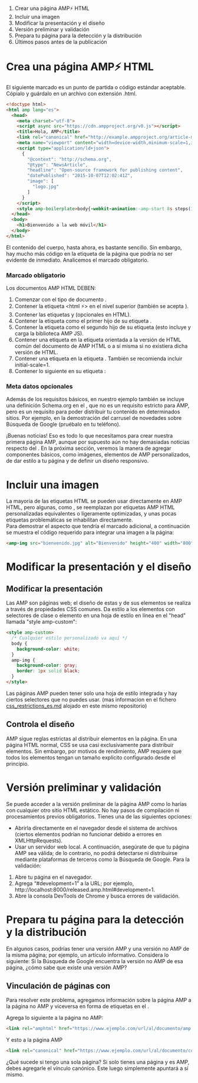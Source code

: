 1. Crear una página AMP⚡ HTML
2. Incluir una imagen
3. Modificar la presentación y el diseño
4. Versión preliminar y validación
5. Prepara tu página para la detección y la distribución
6. Últimos pasos antes de la publicación


# Crea una página AMP⚡ HTML
El siguiente marcado es un punto de partida o código estándar aceptable. Cópialo y guárdalo en un archivo con extensión .html.
```html
<!doctype html>
<html amp lang="es">
  <head>
    <meta charset="utf-8">
    <script async src="https://cdn.ampproject.org/v0.js"></script>
    <title>Hola, AMP</title>
    <link rel="canonical" href="http://example.ampproject.org/article-metadata.html" />
    <meta name="viewport" content="width=device-width,minimum-scale=1,initial-scale=1">
    <script type="application/ld+json">
      {
        "@context": "http://schema.org",
        "@type": "NewsArticle",
        "headline": "Open-source framework for publishing content",
        "datePublished": "2015-10-07T12:02:41Z",
        "image": [
          "logo.jpg"
        ]
      }
    </script>
    <style amp-boilerplate>body{-webkit-animation:-amp-start 8s steps(1,end) 0s 1 normal both;-moz-animation:-amp-start 8s steps(1,end) 0s 1 normal both;-ms-animation:-amp-start 8s steps(1,end) 0s 1 normal both;animation:-amp-start 8s steps(1,end) 0s 1 normal both}@-webkit-keyframes -amp-start{from{visibility:hidden}to{visibility:visible}}@-moz-keyframes -amp-start{from{visibility:hidden}to{visibility:visible}}@-ms-keyframes -amp-start{from{visibility:hidden}to{visibility:visible}}@-o-keyframes -amp-start{from{visibility:hidden}to{visibility:visible}}@keyframes -amp-start{from{visibility:hidden}to{visibility:visible}}</style><noscript><style amp-boilerplate>body{-webkit-animation:none;-moz-animation:none;-ms-animation:none;animation:none}</style></noscript>
  </head>
  <body>
    <h1>Bienvenido a la web móvil</h1>
  </body>
</html>
```
El contenido del cuerpo, hasta ahora, es bastante sencillo. 
Sin embargo, hay mucho más código en la etiqueta <head> de la página que podría no ser evidente de inmediato. 
Analicemos el marcado obligatorio.

### **Marcado obligatorio**
Los documentos AMP HTML DEBEN:

1. Comenzar con el tipo de documento <!doctype html>.
2. Contener la etiqueta <html ⚡> en el nivel superior (también se acepta <html amp>).
3. Contener las etiquetas <head> y <body> (opcionales en HTML).
4. Contener la etiqueta <meta charset="utf-8"> como el primer hijo de su etiqueta <head>.
5. Contener la etiqueta <script async src="https://cdn.ampproject.org/v0.js"></script> como el segundo hijo de su etiqueta <head> (esto incluye y carga la biblioteca AMP JS).
6. Contener una etiqueta <link rel="canonical" href="$SOME_URL" /> en la etiqueta <head> orientada a la versión de HTML común del documento de AMP HTML o a sí misma si no existiera dicha versión de HTML.
7. Contener una etiqueta <meta name="viewport" content="width=device-width,minimum-scale=1"> en la etiqueta <head>. También se recomienda incluir initial-scale=1.
8. Contener lo siguiente en su etiqueta <head>: <style amp-boilerplate>body{-webkit-animation:-amp-start 8s steps(1,end) 0s 1 normal both;-moz-animation:-amp-start 8s steps(1,end) 0s 1 normal both;-ms-animation:-amp-start 8s steps(1,end) 0s 1 normal both;animation:-amp-start 8s steps(1,end) 0s 1 normal both}@-webkit-keyframes -amp-start{from{visibility:hidden}to{visibility:visible}}@-moz-keyframes -amp-start{from{visibility:hidden}to{visibility:visible}}@-ms-keyframes -amp-start{from{visibility:hidden}to{visibility:visible}}@-o-keyframes -amp-start{from{visibility:hidden}to{visibility:visible}}@keyframes -amp-start{from{visibility:hidden}to{visibility:visible}}</style><noscript><style amp-boilerplate>body{-webkit-animation:none;-moz-animation:none;-ms-animation:none;animation:none}</style></noscript>

### **Meta datos opcionales**
Además de los requisitos básicos, en nuestro ejemplo también se incluye una definición Schema.org en el <head>, que no es un requisito estricto para AMP, pero es un requisito para poder distribuir tu contenido en determinados sitios.
Por ejemplo, en la demostración del carrusel de novedades sobre Búsqueda de Google (pruébalo en tu teléfono).

¡Buenas noticias! Eso es todo lo que necesitamos para crear nuestra primera página AMP, aunque por supuesto aún no hay demasiadas noticias respecto del <body>. En la próxima sección, veremos la manera de agregar componentes básicos, como imágenes, elementos de AMP personalizados, de dar estilo a tu página y de definir un diseño responsivo.


# Incluir una imagen
La mayoría de las etiquetas HTML se pueden usar directamente en AMP HTML, pero algunas, como <img>, se reemplazan por etiquetas AMP HTML personalizadas equivalentes o ligeramente optimizadas, y unas pocas etiquetas problemáticas se inhabilitan directamente.  
Para demostrar el aspecto que tendría el marcado adicional, a continuación se muestra el código requerido para integrar una imagen a la página:
```html
<amp-img src="bienvenido.jpg" alt="Bienvenido" height="400" width="800"></amp-img>
```

# Modificar la presentación y el diseño

## Modificar la presentación
Las AMP son páginas web; el diseño de estas y de sus elementos se realiza a través de propiedades CSS comunes. Da estilo a los elementos con selectores de clase o elemento en una hoja de estilo en línea en el "head" llamada "style amp-custom":

```html
<style amp-custom>
  /* Cualquier estilo personalizado va aquí */
  body {
    background-color: white;
  }
  amp-img {
    background-color: gray;
    border: 1px solid black;
  }
</style>
```
Las páginas AMP pueden tener solo una hoja de estilo integrada y hay ciertos selectores que no puedes usar. (mas informacion en el fichero
[css_restrictions_es.md](css_restrictions_es.md) alojado en este mismo repositorio)

## Controla el diseño
AMP sigue reglas estrictas al distribuir elementos en la página.
En una página HTML normal, CSS se usa casi exclusivamente para distribuir elementos. 
Sin embargo, por motivos de rendimiento, AMP requiere que todos los elementos tengan un tamaño explícito configurado desde el principio.

# Versión preliminar y validación
Se puede acceder a la versión preliminar de la página AMP como lo harías con cualquier otro sitio HTML estático. 
No hay pasos de compilación ni procesamientos previos obligatorios. Tienes una de las siguientes opciones:

* Abrirla directamente en el navegador desde el sistema de archivos (ciertos elementos podrían no funcionar debido a errores en XMLHttpRequests).
* Usar un servidor web local.
A continuación, asegúrate de que tu página AMP sea válida; de lo contrario, no podrá detectarse ni distribuirse mediante plataformas de terceros como la Búsqueda de Google. Para la validación:

1. Abre tu página en el navegador.
2. Agrega “#development=1” a la URL; por ejemplo, http://localhost:8000/released.amp.html#development=1.
3. Abre la consola DevTools de Chrome y busca errores de validación.

# Prepara tu página para la detección y la distribución
En algunos casos, podrías tener una versión AMP y una versión no AMP de la misma página; por ejemplo, un artículo informativo. Considera lo siguiente: Si la Búsqueda de Google encuentra la versión no AMP de esa página, ¿cómo sabe que existe una versión AMP?

## Vinculación de páginas con<link>
Para resolver este problema, agregamos información sobre la página AMP a la página no AMP y viceversa en forma de etiquetas <link> en el <head>.

Agrega lo siguiente a la página no AMP:
```html
<link rel="amphtml" href="https://www.ejemplo.com/url/al/documento/amp.html">
```
Y esto a la página AMP
```html
<link rel="canonical" href="https://www.ejemplo.com/url/al/documento/completo.html">
```

¿Qué sucede si tengo una sola página?
Si solo tienes una página y es AMP, debes agregarle el vínculo canónico. Este luego simplemente apuntará a sí mismo.

<link rel="canonical" href="https://www.ejemplo.com/url/al/documento/amp.html">